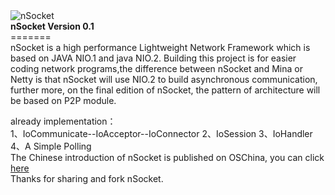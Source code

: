 <img src="http://static.oschina.net/uploads/space/2012/1210/132949_56uu_589742.jpg" alt="nSocket"/>
<br/>
<strong>nSocket Version 0.1</strong>
<br/>
=======<br/>
nSocket is a high performance Lightweight Network Framework which is based on JAVA NIO.1
and java NIO.2. Building this project is for easier coding network programs,the difference 
between nSocket and Mina or Netty is that nSocket will use NIO.2 to build asynchronous 
communication, further more, on the final edition of nSocket, the pattern of architecture
will be based on P2P module.  <br/>

already implementation：<br/>
1、IoCommunicate--IoAcceptor--IoConnector
2、IoSession
3、IoHandler
4、A Simple Polling
<br/>
The Chinese introduction of nSocket is published on OSChina, you can click 
<a href="http://my.oschina.net/ielts0909/blog/94803">here</a><br>
Thanks for sharing and fork nSocket.


